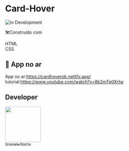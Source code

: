 # Card-Hover

![in Development](https://img.shields.io/badge/Effect%20-%20CardHover-blue) 


🛠️Construído com

HTML <br>
CSS <br>


## 🚀 App no ar

App no ar:https://cardhoverok.netlify.app/ <br>
tutorial:https://www.youtube.com/watch?v=8b2mTq0Xrtw


## Developer

[<img src="https://avatars.githubusercontent.com/u/104076058?v=4" width=115><br><sub>Grasiele Rocha</sub>](https://github.com/GrasieleRocha) 
